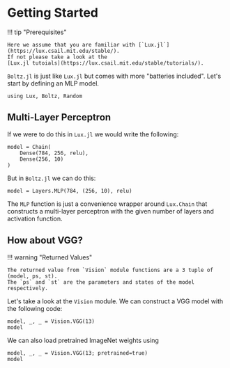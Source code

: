 # Getting Started

!!! tip "Prerequisites"

    Here we assume that you are familiar with [`Lux.jl`](https://lux.csail.mit.edu/stable/).
    If not please take a look at the
    [Lux.jl tutoials](https://lux.csail.mit.edu/stable/tutorials/).

`Boltz.jl` is just like `Lux.jl` but comes with more "batteries included". Let's start by
defining an MLP model.

```@example getting_started
using Lux, Boltz, Random
```

## Multi-Layer Perceptron

If we were to do this in `Lux.jl` we would write the following:

```@example getting_started
model = Chain(
    Dense(784, 256, relu),
    Dense(256, 10)
)
```

But in `Boltz.jl` we can do this:

```@example getting_started
model = Layers.MLP(784, (256, 10), relu)
```

The `MLP` function is just a convenience wrapper around `Lux.Chain` that constructs a
multi-layer perceptron with the given number of layers and activation function.

## How about VGG?

!!! warning "Returned Values"

    The returned value from `Vision` module functions are a 3 tuple of (model, ps, st).
    The `ps` and `st` are the parameters and states of the model respectively.

Let's take a look at the `Vision` module. We can construct a VGG model with the
following code:

```@example getting_started
model, _, _ = Vision.VGG(13)
model
```

We can also load pretrained ImageNet weights using

```@example getting_started
model, _, _ = Vision.VGG(13; pretrained=true)
model
```
